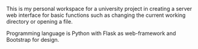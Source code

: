 This is my personal workspace for a university project in creating a server web interface for basic functions such as changing the current working directory or opening a file.

Programming language is Python with Flask as web-framework and Bootstrap for design.
